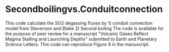 # Secondboilingvs.Conduitconnection
This code calculate the SO2 degassing fluxes by 1) conduit convection model from Stevenson and Blake 2) Second boiling 
The code is available for the purpose of peer review for a manuscript "Volcanic Gases Reflect Magma Stalling and Launching Depths" submitted to Earth and Planetary Science Letters. This code can reproduce Figure 9 in the manuscript.
